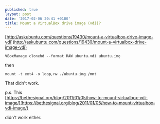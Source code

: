 ```yaml
---
published: true
layout: post
date: '2017-02-06 20:41 +0100'
title: Mount a VirtualBox drive image (vdi)?
---
```

[http://askubuntu.com/questions/19430/mount-a-virtualbox-drive-image-vdi](http://askubuntu.com/questions/19430/mount-a-virtualbox-drive-image-vdi)

    VBoxManage clonehd --format RAW ubuntu.vdi ubuntu.img

then

    mount -t ext4 -o loop,rw ./ubuntu.img /mnt
    
That didn't work.

p.s. This  
[https://bethesignal.org/blog/2011/01/05/how-to-mount-virtualbox-vdi-image/](https://bethesignal.org/blog/2011/01/05/how-to-mount-virtualbox-vdi-image/)

didn't work either.
